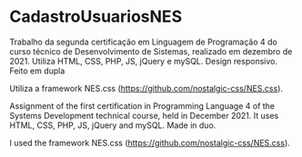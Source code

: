 # CadastroUsuariosNES

Trabalho da segunda certificação em Linguagem de Programação 4 do curso técnico de Desenvolvimento de Sistemas, realizado em dezembro de 2021. Utiliza HTML, CSS, PHP, JS, jQuery e mySQL. Design responsivo. Feito em dupla

Utiliza a framework NES.css (https://github.com/nostalgic-css/NES.css).

Assignment of the first certification in Programming Language 4 of the Systems Development technical course, held in December 2021. It uses HTML, CSS, PHP, JS, jQuery and mySQL. Made in duo.

I used the framework NES.css (https://github.com/nostalgic-css/NES.css).
